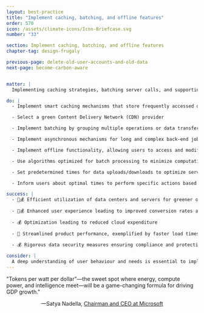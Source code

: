 ```yaml
---
layout: best-practice
title: "Implement caching, batching, and offline features"
order: 570
icon: /assets/climate-icons/Icon-Briefcase.svg
number: "33"

section: Implement caching, batching, and offline features
chapter-tag: design-frugaly

previous-page: delete-old-user-accounts-and-old-data
next-page: become-carbon-aware


matter: |
  Implementing caching strategies, batching server calls, and supporting offline features significantly reduces the continuous demand on servers and networks, decreasing energy consumption. Minimizing real-time data transfers and processing enhances efficiency and aligns with the principles of green computing, making a dent in your carbon footprint.

do: |
  - Implement smart caching mechanisms that store frequently accessed data, which reduces repeated processing and resource-intensive database queries, minimizes energy consumption

  - Select a green Content Delivery Network (CDN) provider

  - Implement batching by grouping multiple operations or data transfers into a single request, reducing the overall number of server requests, thus lowering energy consumption

  - Implement asynchronous mechanisms for long and complex back-end jobs without blocking the user experience. Notify users when the task is complete

  - Implement offline functionality, allowing users to access and modify data offline, syncing changes only when necessary via batches

  - Use algorithms optimized for batch processing to minimize computational demands

  - Set predetermined times for data uploads/downloads to optimize server load

  - Inform users about optimal times to perform specific actions based on energy-efficient periods (eg. delay actions or delay results/outcomes). See [Optimize for clean energy](optimize-for-clean-energy)

success: |
  - 🧑💰 Efficient utilization of data centers and servers for greener operations
  
  - 🧑💰 Enhanced user experience leading to improved conversion rates and overall satisfaction
  
  - 💰 Optimization leading to reduced cloud expenditure
  
  - 🧑 Streamlined product performance, exemplified by faster load times
  
  - 💰 Rigorous data security measures ensuring compliance and protecting user trust

consider: |
  A deep understanding of user behaviour and needs is essential to implement batching and offline features successfully. Regularly gathering feedback ensures that these features align with user expectations. Additionally, thorough testing is crucial to identify potential sync issues or data conflicts that might arise. Investing in infrastructure that supports efficient caching and batch processes and providing training for development teams on best practices will further enhance these features' effectiveness and environmental benefits.
---
```


<div class="bigquote">
  <span class="highlight">"Tokens per watt per dollar"—the sweet spot where energy, compute power, and intelligence meet—will be a game-changing formula for driving GDP growth."</span>
</div>

<p style="text-align:center;">—Satya Nadella, <a href="https://www.linkedin.com/in/satyanadella?miniProfileUrn=urn%3Ali%3Afsd_profile%3AACoAAAEkwwAB9KEc2TrQgOLEQ-vzRyZeCDyc6DQ">Chairman and CEO at Microsoft</a></p>